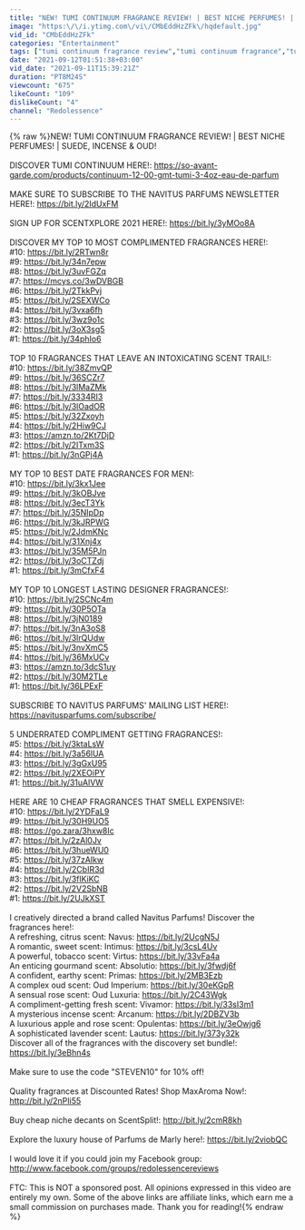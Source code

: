 ```yaml
---
title: "NEW! TUMI CONTINUUM FRAGRANCE REVIEW! | BEST NICHE PERFUMES! | SUEDE, INCENSE & OUD!"
image: "https:\/\/i.ytimg.com\/vi\/CMbEddHzZFk\/hqdefault.jpg"
vid_id: "CMbEddHzZFk"
categories: "Entertainment"
tags: ["tumi continuum fragrance review","tumi continuum fragrance","tumi continuum cologne"]
date: "2021-09-12T01:51:38+03:00"
vid_date: "2021-09-11T15:39:21Z"
duration: "PT8M24S"
viewcount: "675"
likeCount: "109"
dislikeCount: "4"
channel: "Redolessence"
---
```

{% raw %}NEW! TUMI CONTINUUM FRAGRANCE REVIEW! | BEST NICHE PERFUMES! | SUEDE, INCENSE &amp; OUD!<br /><br />DISCOVER TUMI CONTINUUM HERE!: <a rel="nofollow" target="blank" href="https://so-avant-garde.com/products/continuum-12-00-gmt-tumi-3-4oz-eau-de-parfum">https://so-avant-garde.com/products/continuum-12-00-gmt-tumi-3-4oz-eau-de-parfum</a><br /><br />MAKE SURE TO SUBSCRIBE TO THE NAVITUS PARFUMS NEWSLETTER HERE!: <a rel="nofollow" target="blank" href="https://bit.ly/2IdUxFM">https://bit.ly/2IdUxFM</a><br /><br />SIGN UP FOR SCENTXPLORE 2021 HERE!: <a rel="nofollow" target="blank" href="https://bit.ly/3yMOo8A">https://bit.ly/3yMOo8A</a><br /><br />DISCOVER MY TOP 10 MOST COMPLIMENTED FRAGRANCES HERE!: <br />#10: <a rel="nofollow" target="blank" href="https://bit.ly/2RTwn8r">https://bit.ly/2RTwn8r</a><br />#9: <a rel="nofollow" target="blank" href="https://bit.ly/34n7epw">https://bit.ly/34n7epw</a><br />#8: <a rel="nofollow" target="blank" href="https://bit.ly/3uvFGZq">https://bit.ly/3uvFGZq</a><br />#7: <a rel="nofollow" target="blank" href="https://mcys.co/3wDVBGB">https://mcys.co/3wDVBGB</a><br />#6: <a rel="nofollow" target="blank" href="https://bit.ly/2TkkPvj">https://bit.ly/2TkkPvj</a><br />#5: <a rel="nofollow" target="blank" href="https://bit.ly/2SEXWCo">https://bit.ly/2SEXWCo</a><br />#4: <a rel="nofollow" target="blank" href="https://bit.ly/3vxa6fh">https://bit.ly/3vxa6fh</a><br />#3: <a rel="nofollow" target="blank" href="https://bit.ly/3wz9o1c">https://bit.ly/3wz9o1c</a><br />#2: <a rel="nofollow" target="blank" href="https://bit.ly/3oX3sg5">https://bit.ly/3oX3sg5</a><br />#1: <a rel="nofollow" target="blank" href="https://bit.ly/34phIo6">https://bit.ly/34phIo6</a><br /><br />TOP 10 FRAGRANCES THAT LEAVE AN INTOXICATING SCENT TRAIL!:<br />#10: <a rel="nofollow" target="blank" href="https://bit.ly/38ZmvQP">https://bit.ly/38ZmvQP</a><br />#9: <a rel="nofollow" target="blank" href="https://bit.ly/36SCZr7">https://bit.ly/36SCZr7</a><br />#8: <a rel="nofollow" target="blank" href="https://bit.ly/3lMaZMk">https://bit.ly/3lMaZMk</a><br />#7: <a rel="nofollow" target="blank" href="https://bit.ly/3334RI3">https://bit.ly/3334RI3</a><br />#6: <a rel="nofollow" target="blank" href="https://bit.ly/3lOadOR">https://bit.ly/3lOadOR</a><br />#5: <a rel="nofollow" target="blank" href="https://bit.ly/32Zxoyh">https://bit.ly/32Zxoyh</a><br />#4: <a rel="nofollow" target="blank" href="https://bit.ly/2Hiw9CJ">https://bit.ly/2Hiw9CJ</a><br />#3: <a rel="nofollow" target="blank" href="https://amzn.to/2Kt7DjD">https://amzn.to/2Kt7DjD</a><br />#2: <a rel="nofollow" target="blank" href="https://bit.ly/2ITxm3S">https://bit.ly/2ITxm3S</a><br />#1: <a rel="nofollow" target="blank" href="https://bit.ly/3nGPj4A">https://bit.ly/3nGPj4A</a><br /><br />MY TOP 10 BEST DATE FRAGRANCES FOR MEN!: <br />#10: <a rel="nofollow" target="blank" href="https://bit.ly/3kx1Jee">https://bit.ly/3kx1Jee</a><br />#9: <a rel="nofollow" target="blank" href="https://bit.ly/3kOBJve">https://bit.ly/3kOBJve</a><br />#8: <a rel="nofollow" target="blank" href="https://bit.ly/3ecT3Yk">https://bit.ly/3ecT3Yk</a><br />#7: <a rel="nofollow" target="blank" href="https://bit.ly/35NIpDp">https://bit.ly/35NIpDp</a><br />#6: <a rel="nofollow" target="blank" href="https://bit.ly/3kJRPWG">https://bit.ly/3kJRPWG</a><br />#5: <a rel="nofollow" target="blank" href="https://bit.ly/2JdmKNc">https://bit.ly/2JdmKNc</a><br />#4: <a rel="nofollow" target="blank" href="https://bit.ly/31Xnj4x">https://bit.ly/31Xnj4x</a><br />#3: <a rel="nofollow" target="blank" href="https://bit.ly/35M5PJn">https://bit.ly/35M5PJn</a><br />#2: <a rel="nofollow" target="blank" href="https://bit.ly/3oCTZdj">https://bit.ly/3oCTZdj</a><br />#1: <a rel="nofollow" target="blank" href="https://bit.ly/3mCfxF4">https://bit.ly/3mCfxF4</a><br /><br />MY TOP 10 LONGEST LASTING DESIGNER FRAGRANCES!:<br />#10: <a rel="nofollow" target="blank" href="https://bit.ly/2SCNc4m">https://bit.ly/2SCNc4m</a><br />#9: <a rel="nofollow" target="blank" href="https://bit.ly/30P5OTa">https://bit.ly/30P5OTa</a><br />#8: <a rel="nofollow" target="blank" href="https://bit.ly/3jN0189">https://bit.ly/3jN0189</a><br />#7: <a rel="nofollow" target="blank" href="https://bit.ly/3nA3oS8">https://bit.ly/3nA3oS8</a><br />#6: <a rel="nofollow" target="blank" href="https://bit.ly/3lrQUdw">https://bit.ly/3lrQUdw</a><br />#5: <a rel="nofollow" target="blank" href="https://bit.ly/3nvXmC5">https://bit.ly/3nvXmC5</a><br />#4: <a rel="nofollow" target="blank" href="https://bit.ly/36MxUCv">https://bit.ly/36MxUCv</a><br />#3: <a rel="nofollow" target="blank" href="https://amzn.to/3dcS1uy">https://amzn.to/3dcS1uy</a><br />#2: <a rel="nofollow" target="blank" href="https://bit.ly/30M2TLe">https://bit.ly/30M2TLe</a><br />#1: <a rel="nofollow" target="blank" href="https://bit.ly/36LPExF">https://bit.ly/36LPExF</a><br /><br />SUBSCRIBE TO NAVITUS PARFUMS' MAILING LIST HERE!: <br /><a rel="nofollow" target="blank" href="https://navitusparfums.com/subscribe/">https://navitusparfums.com/subscribe/</a><br /><br />5 UNDERRATED COMPLIMENT GETTING FRAGRANCES!: <br />#5: <a rel="nofollow" target="blank" href="https://bit.ly/3ktaLsW">https://bit.ly/3ktaLsW</a><br />#4: <a rel="nofollow" target="blank" href="https://bit.ly/3a56lUA">https://bit.ly/3a56lUA</a><br />#3: <a rel="nofollow" target="blank" href="https://bit.ly/3gGxU95">https://bit.ly/3gGxU95</a><br />#2: <a rel="nofollow" target="blank" href="https://bit.ly/2XEOiPY">https://bit.ly/2XEOiPY</a><br />#1: <a rel="nofollow" target="blank" href="https://bit.ly/31uAlVW">https://bit.ly/31uAlVW</a><br /><br />HERE ARE 10 CHEAP FRAGRANCES THAT SMELL EXPENSIVE!: <br />#10: <a rel="nofollow" target="blank" href="https://bit.ly/2YDFaL9">https://bit.ly/2YDFaL9</a><br />#9: <a rel="nofollow" target="blank" href="https://bit.ly/30H9UO5">https://bit.ly/30H9UO5</a><br />#8: <a rel="nofollow" target="blank" href="https://go.zara/3hxw8Ic">https://go.zara/3hxw8Ic</a><br />#7: <a rel="nofollow" target="blank" href="https://bit.ly/2zAl0Jv">https://bit.ly/2zAl0Jv</a><br />#6: <a rel="nofollow" target="blank" href="https://bit.ly/3hueWU0">https://bit.ly/3hueWU0</a><br />#5: <a rel="nofollow" target="blank" href="https://bit.ly/37zAIkw">https://bit.ly/37zAIkw</a><br />#4: <a rel="nofollow" target="blank" href="https://bit.ly/2CbIR3d">https://bit.ly/2CbIR3d</a><br />#3: <a rel="nofollow" target="blank" href="https://bit.ly/3flKiKC">https://bit.ly/3flKiKC</a><br />#2: <a rel="nofollow" target="blank" href="https://bit.ly/2V2SbNB">https://bit.ly/2V2SbNB</a><br />#1: <a rel="nofollow" target="blank" href="https://bit.ly/2UJkXST">https://bit.ly/2UJkXST</a><br /><br />I creatively directed a brand called Navitus Parfums! Discover the fragrances here!:<br />A refreshing, citrus scent: Navus: <a rel="nofollow" target="blank" href="https://bit.ly/2UcgN5J">https://bit.ly/2UcgN5J</a><br />A romantic, sweet scent: Intimus: <a rel="nofollow" target="blank" href="https://bit.ly/3csL4Uv">https://bit.ly/3csL4Uv</a><br />A powerful, tobacco scent: Virtus: <a rel="nofollow" target="blank" href="https://bit.ly/33vFa4a">https://bit.ly/33vFa4a</a><br />An enticing gourmand scent: Absolutio: <a rel="nofollow" target="blank" href="https://bit.ly/3fwdj6f">https://bit.ly/3fwdj6f</a><br />A confident, earthy scent: Primas: <a rel="nofollow" target="blank" href="https://bit.ly/2MB3Ezb">https://bit.ly/2MB3Ezb</a><br />A complex oud scent: Oud Imperium: <a rel="nofollow" target="blank" href="https://bit.ly/30eKGpR">https://bit.ly/30eKGpR</a><br />A sensual rose scent: Oud Luxuria: <a rel="nofollow" target="blank" href="https://bit.ly/2C43Wgk">https://bit.ly/2C43Wgk</a><br />A compliment-getting fresh scent: Vivamor: <a rel="nofollow" target="blank" href="https://bit.ly/33sI3m1">https://bit.ly/33sI3m1</a><br />A mysterious incense scent: Arcanum: <a rel="nofollow" target="blank" href="https://bit.ly/2DBZV3b">https://bit.ly/2DBZV3b</a><br />A luxurious apple and rose scent: Opulentas: <a rel="nofollow" target="blank" href="https://bit.ly/3eOwjg6">https://bit.ly/3eOwjg6</a><br />A sophisticated lavender scent: Lautus: <a rel="nofollow" target="blank" href="https://bit.ly/373y32k">https://bit.ly/373y32k</a><br />Discover all of the fragrances with the discovery set bundle!: <a rel="nofollow" target="blank" href="https://bit.ly/3eBhn4s">https://bit.ly/3eBhn4s</a> <br /><br />Make sure to use the code &quot;STEVEN10&quot; for 10% off!<br /><br />Quality fragrances at Discounted Rates! Shop MaxAroma Now!: <a rel="nofollow" target="blank" href="http://bit.ly/2nPIi55">http://bit.ly/2nPIi55</a><br /><br />Buy cheap niche decants on ScentSplit!: <a rel="nofollow" target="blank" href="http://bit.ly/2cmR8kh">http://bit.ly/2cmR8kh</a><br /><br />Explore the luxury house of Parfums de Marly here!: <a rel="nofollow" target="blank" href="https://bit.ly/2viobQC">https://bit.ly/2viobQC</a><br /><br />I would love it if you could join my Facebook group:<br /><a rel="nofollow" target="blank" href="http://www.facebook.com/groups/redolessencereviews">http://www.facebook.com/groups/redolessencereviews</a><br /><br />FTC: This is NOT a sponsored post. All opinions expressed in this video are entirely my own. Some of the above links are affiliate links, which earn me a small commission on purchases made. Thank you for reading!{% endraw %}
